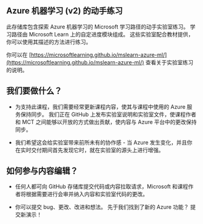 ## Azure 机器学习 (v2) 的动手练习

此存储库包含探索 Azure 机器学习的 Microsoft 学习路径的动手实验室练习。 学习路径由 Microsoft Learn 上的自定进度模块组成。 这些实验室配合教材提供，你可以使用其描述的方法进行练习。

你可以在 [https://microsoftlearning.github.io/mslearn-azure-ml/](https://microsoftlearning.github.io/mslearn-azure-ml/) 查看关于实验室练习的说明。

## 我们要做什么？

- 为支持此课程，我们需要经常更新课程内容，使其与课程中使用的 Azure 服务保持同步。  我们正在 GitHub 上发布实验室说明和实验室文件，使课程作者和 MCT 之间能够以开放的方式做出贡献，使内容与 Azure 平台中的更改保持同步。

- 我们希望这会给实验室带来前所未有的协作感 - 当 Azure 发生变化，并且你在实时交付期间首先发现它时，就在实验室的源头上进行增强。 

## 如何参与内容编辑？

- 任何人都可向 GitHub 存储库提交代码或内容拉取请求，Microsoft 和课程作者将根据需要进行会审并纳入内容和实验室代码的更改。

- 你可以提交 bug、更改、改进和想法。  先于我们找到了新的 Azure 功能？  提交新演示！
